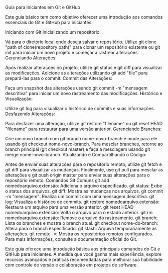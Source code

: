 Guia para Iniciantes em Git e GitHub

Este guia básico tem como objetivo oferecer uma introdução aos comandos essenciais do Git e GitHub para iniciantes.

Iniciando com Git
Inicializando um repositório:

Vá para o diretório local onde deseja salvar o repositório.
Utilize git clone "path of clone(repository path)" para clonar um repositório existente ou git init para iniciar um novo projeto e começar a rastrear alterações.
Gerenciando Alterações:

Após realizar alterações no projeto, utilize git status e git diff para visualizar as modificações.
Adicione as alterações utilizando git add "file" para prepará-las para o commit.
Commit das Alterações:

Faça um snapshot das alterações usando git commit -m "mensagem descritiva" para iniciar um novo rastreamento das modificações.
Histórico e Visualização:

Utilize git log para visualizar o histórico de commits e suas informações.
Desfazendo Alterações:

Para desfazer uma alteração, utilize git restore "filename" ou git reset HEAD "filename" para restaurar para uma versão anterior.
Gerenciando Branches:

Crie um novo branch com git branch nome-novo-branch e mude para ele usando git checkout nome-novo-branch.
Para mesclar branches, retorne ao branch principal (git checkout master) e faça a mesclagem usando git merge nome-novo-branch.
Atualizando e Compartilhando o Código:

Antes de enviar suas alterações para o repositório remoto, utilize git fetch e git diff para visualizar as mudanças.
Finalmente, use git pull para mesclar as alterações e git push origin master para enviar suas alterações para o repositório remoto.
Comandos Git Comuns
git add nomedoarquivo.extensão: Adiciona o arquivo especificado.
git status: Exibe o status dos arquivos.
git diff: Mostra as mudanças nos arquivos.
git commit -m "mensagem": Realiza um commit com uma mensagem descritiva.
git log: Visualiza o histórico de commits.
git restore nomedoarquivo.extensão: Restaura um arquivo para uma versão anterior.
git reset HEAD nomedoarquivo.extensão: Volta o arquivo para o estado anterior.
git rm nomedoarquivo.extensão: Remove o arquivo do rastreamento.
git branch: Lista os branches e mostra o branch atual.
git checkout nome-do-branch: Altera para o branch especificado.
git stash: Arquiva temporariamente as alterações.
git remote -v: Mostra os repositórios remotos configurados.
Para mais informações, consulte a documentação oficial do Git.

Este guia oferece uma introdução básica aos principais comandos do Git e GitHub para iniciantes. À medida que você ganha mais experiência, explore recursos avançados e práticas recomendadas para melhorar sua habilidade com controle de versão e colaboração em projetos de software.
